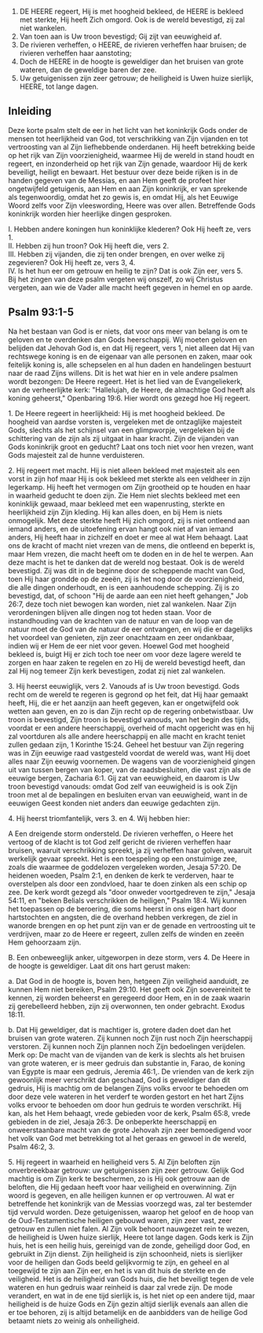 1. DE HEERE regeert, Hij is met hoogheid bekleed, de HEERE is bekleed met sterkte, Hij heeft Zich omgord. Ook is de wereld bevestigd, zij zal niet wankelen.
2. Van toen aan is Uw troon bevestigd; Gij zijt van eeuwigheid af.
3. De rivieren verheffen, o HEERE, de rivieren verheffen haar bruisen; de rivieren verheffen haar aanstoting;
4. Doch de HEERE in de hoogte is geweldiger dan het bruisen van grote wateren, dan de geweldige baren der zee.
5. Uw getuigenissen zijn zeer getrouw; de heiligheid is Uwen huize sierlijk, HEERE, tot lange dagen.

## Inleiding

Deze korte psalm stelt de eer in het licht van het koninkrijk Gods onder de mensen tot heerlijkheid van God, tot verschrikking van Zijn vijanden en tot vertroosting van al Zijn liefhebbende onderdanen. Hij heeft betrekking beide op het rijk van Zijn voorzienigheid, waarmee Hij de wereld in stand houdt en regeert, en inzonderheid op het rijk van Zijn genade, waardoor Hij de kerk beveiligt, heiligt en bewaart. Het bestuur over deze beide rijken is in de handen gegeven van de Messias, en aan Hem geeft de profeet hier ongetwijfeld getuigenis, aan Hem en aan Zijn koninkrijk, er van sprekende als tegenwoordig, omdat het zo gewis is, en omdat Hij, als het Eeuwige Woord zelfs voor Zijn vleeswording, Heere was over allen. Betreffende Gods koninkrijk worden hier heerlijke dingen gesproken.

I. Hebben andere koningen hun koninklijke klederen? Ook Hij heeft ze, vers 1.  
II. Hebben zij hun troon? Ook Hij heeft die, vers 2.  
III. Hebben zij vijanden, die zij ten onder brengen, en over welke zij zegevieren? Ook Hij heeft ze, vers 3, 4.  
IV. Is het hun eer om getrouw en heilig te zijn? Dat is ook Zijn eer, vers 5.  
Bij het zingen van deze psalm vergeten wij onszelf, zo wij Christus vergeten, aan wie de Vader alle macht heeft gegeven in hemel en op aarde.

## Psalm 93:1-5 
Na het bestaan van God is er niets, dat voor ons meer van belang is om te geloven en te overdenken dan Gods heerschappij. Wij moeten geloven en belijden dat Jehovah God is, en dat Hij regeert, vers 1, niet alleen dat Hij van rechtswege koning is en de eigenaar van alle personen en zaken, maar ook feitelijk koning is, alle schepselen en al hun daden en handelingen bestuurt naar de raad Zijns willens. Dit is het wat hier en in vele andere psalmen wordt bezongen: De Heere regeert. Het is het lied van de Evangeliekerk, van de verheerlijkte kerk: "Hallelujah, de Heere, de almachtige God heeft als koning geheerst," Openbaring 19:6. Hier wordt ons gezegd hoe Hij regeert.

1\. De Heere regeert in heerlijkheid: Hij is met hoogheid bekleed. De hoogheid van aardse vorsten is, vergeleken met de ontzaglijke majesteit Gods, slechts als het schijnsel van een glimpworpje, vergeleken bij de schittering van de zijn als zij uitgaat in haar kracht. Zijn de vijanden van Gods koninkrijk groot en geducht? Laat ons toch niet voor hen vrezen, want Gods majesteit zal de hunne verduisteren.

2\. Hij regeert met macht. Hij is niet alleen bekleed met majesteit als een vorst in zijn hof maar Hij is ook bekleed met sterkte als een veldheer in zijn legerkamp. Hij heeft het vermogen om Zijn grootheid op te houden en haar in waarheid geducht te doen zijn. Zie Hem niet slechts bekleed met een koninklijk gewaad, maar bekleed met een wapenrusting, sterkte en heerlijkheid zijn Zijn kleding. Hij kan alles doen, en bij Hem is niets onmogelijk. Met deze sterkte heeft Hij zich omgord, zij is niet ontleend aan iemand anders, en de uitoefening ervan hangt ook niet af van iemand anders, Hij heeft haar in zichzelf en doet er mee al wat Hem behaagt. Laat ons de kracht of macht niet vrezen van de mens, die ontleend en beperkt is, maar Hem vrezen, die macht heeft om te doden en in de hel te werpen. Aan deze macht is het te danken dat de wereld nog bestaat. Ook is de wereld bevestigd. Zij was dit in de beginne door de scheppende macht van God, toen Hij haar grondde op de zeeën, zij is het nog door de voorzienigheid, die alle dingen onderhoudt, en is een aanhoudende schepping. Zij is zo bevestigd, dat, of schoon "Hij de aarde aan een niet heeft gehangen," Job 26:7, deze toch niet bewogen kan worden, niet zal wankelen. Naar Zijn verordeningen blijven alle dingen nog tot heden staan. Voor de instandhouding van de krachten van de natuur en van de loop van de natuur moet de God van de natuur de eer ontvangen, en wij die er dagelijks het voordeel van genieten, zijn zeer onachtzaam en zeer ondankbaar, indien wij er Hem de eer niet voor geven. Hoewel God met hoogheid bekleed is, buigt Hij er zich toch toe neer om voor deze lagere wereld te zorgen en haar zaken te regelen en zo Hij de wereld bevestigd heeft, dan zal Hij nog temeer Zijn kerk bevestigen, zodat zij niet zal wankelen.

3\. Hij heerst eeuwiglijk, vers 2. Vanouds af is Uw troon bevestigd. Gods recht om de wereld te regeren is gegrond op het feit, dat Hij haar gemaakt heeft, Hij, die er het aanzijn aan heeft gegeven, kan er ongetwijfeld ook wetten aan geven, en zo is dan Zijn recht op de regering onbetwistbaar. Uw troon is bevestigd, Zijn troon is bevestigd vanouds, van het begin des tijds, voordat er een andere heerschappij, overheid of macht opgericht was en hij zal voortduren als alle andere heerschappij en alle macht en kracht teniet zullen gedaan zijn, 1 Korinthe 15:24. Geheel het bestuur van Zijn regering was in Zijn eeuwige raad vastgesteld voordat de wereld was, want Hij doet alles naar Zijn eeuwig voornemen. De wagens van de voorzienigheid gingen uit van tussen bergen van koper, van de raadsbesluiten, die vast zijn als de eeuwige bergen, Zacharia 6:1. Gij zat van eeuwigheid, en daarom is Uw troon bevestigd vanouds: omdat God zelf van eeuwigheid is is ook Zijn troon met al de bepalingen en besluiten ervan van eeuwigheid, want in de eeuwigen Geest konden niet anders dan eeuwige gedachten zijn.

4\. Hij heerst triomfantelijk, vers 3. en 4. Wij hebben hier: 

A Een dreigende storm ondersteld. De rivieren verheffen, o Heere het vertoog of de klacht is tot God zelf gericht de rivieren verheffen haar bruisen, waaruit verschrikking spreekt, ja zij verheffen haar golven, waaruit werkelijk gevaar spreekt. Het is een toespeling op een onstuimige zee, zoals die waarmee de goddelozen vergeleken worden, Jesaja 57:20. De heidenen woeden, Psalm 2:1, en denken de kerk te verderven, haar te overstelpen als door een zondvloed, haar te doen zinken als een schip op zee. De kerk wordt gezegd als "door onweder voortgedreven te zijn," Jesaja 54:11, en "beken Belials verschrikken de heiligen," Psalm 18:4. Wij kunnen het toepassen op de beroering, die soms heerst in ons eigen hart door hartstochten en angsten, die de overhand hebben verkregen, de ziel in wanorde brengen en op het punt zijn van er de genade en vertroosting uit te verdrijven, maar zo de Heere er regeert, zullen zelfs de winden en zeeën Hem gehoorzaam zijn.

B. Een onbeweeglijk anker, uitgeworpen in deze storm, vers 4. De Heere in de hoogte is geweldiger. Laat dit ons hart gerust maken: 

a. Dat God in de hoogte is, boven hen, hetgeen Zijn veiligheid aanduidt, ze kunnen Hem niet bereiken, Psalm 29:10. Het geeft ook Zijn soevereiniteit te kennen, zij worden beheerst en geregeerd door Hem, en in de zaak waarin zij gerebelleerd hebben, zijn zij overwonnen, ten onder gebracht. Exodus 18:11.

b. Dat Hij geweldiger, dat is machtiger is, grotere daden doet dan het bruisen van grote wateren. Zij kunnen noch Zijn rust noch Zijn heerschappij verstoren. Zij kunnen noch Zijn plannen noch Zijn bedoelingen verijdelen. Merk op: De macht van de vijanden van de kerk is slechts als het bruisen van grote wateren, er is meer gedruis dan substantie in, Farao, de koning van Egypte is maar een gedruis, Jeremia 46:1,. De vrienden van de kerk zijn gewoonlijk meer verschrikt dan geschaad, God is geweldiger dan dit gedruis, Hij is machtig om de belangen Zijns volks ervoor te behoeden om door deze vele wateren in het verderf te worden gestort en het hart Zijns volks ervoor te behoeden om door hun gedruis te worden verschrikt. Hij kan, als het Hem behaagt, vrede gebieden voor de kerk, Psalm 65:8, vrede gebieden in de ziel, Jesaja 26:3. De onbeperkte heerschappij en onweerstaanbare macht van de grote Jehovah zijn zeer bemoedigend voor het volk van God met betrekking tot al het geraas en gewoel in de wereld, Psalm 46:2, 3.

5\. Hij regeert in waarheid en heiligheid vers 5. Al Zijn beloften zijn onverbreekbaar getrouw: uw getuigenissen zijn zeer getrouw. Gelijk God machtig is om Zijn kerk te beschermen, zo is Hij ook getrouw aan de beloften, die Hij gedaan heeft voor haar veiligheid en overwinning. Zijn woord is gegeven, en alle heiligen kunnen er op vertrouwen. Al wat er betreffende het koninkrijk van de Messias voorzegd was, zal ter bestemder tijd vervuld worden. Deze getuigenissen, waarop het geloof en de hoop van de Oud-Testamentische heiligen gebouwd waren, zijn zeer vast, zeer getrouw en zullen niet falen. Al Zijn volk behoort nauwgezet rein te wezen, de heiligheid is Uwen huize sierlijk, Heere tot lange dagen. Gods kerk is Zijn huis, het is een heilig huis, gereinigd van de zonde, geheiligd door God, en gebruikt in Zijn dienst. Zijn heiligheid is zijn schoonheid, niets is sierlijker voor de heiligen dan Gods beeld gelijkvormig te zijn, en geheel en al toegewijd te zijn aan Zijn eer, en het is van dit huis de sterkte en de veiligheid. Het is de heiligheid van Gods huis, die het beveiligt tegen de vele wateren en hun gedruis waar reinheid is daar zal vrede zijn. De mode verandert, en wat in de ene tijd sierlijk is, is het niet op een andere tijd, maar heiligheid is de huize Gods en Zijn gezin altijd sierlijk evenals aan allen die er toe behoren, zij is altijd betamelijk en de aanbidders van de heilige God betaamt niets zo weinig als onheiligheid.

 
